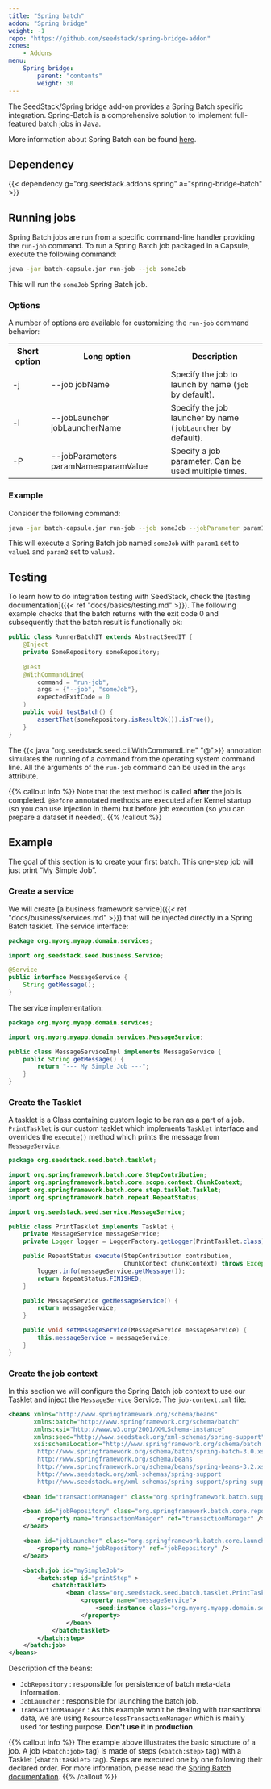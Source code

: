 ```yaml
---
title: "Spring batch"
addon: "Spring bridge"
weight: -1
repo: "https://github.com/seedstack/spring-bridge-addon"
zones:
    - Addons
menu:
    Spring bridge:
        parent: "contents"
        weight: 30
---
```


The SeedStack/Spring bridge add-on provides a Spring Batch specific integration. 
Spring-Batch is a comprehensive solution to implement full-featured batch jobs in Java.<!--more-->
 
More information about Spring Batch can be found [here](http://docs.spring.io/spring-batch/reference/html/index.html).

## Dependency 

{{< dependency g="org.seedstack.addons.spring" a="spring-bridge-batch" >}}

## Running jobs

Spring Batch jobs are run from a specific command-line handler providing the `run-job` command. To run a Spring Batch job
packaged in a Capsule, execute the following command:

```bash
java -jar batch-capsule.jar run-job --job someJob
```

This will run the `someJob` Spring Batch job.
   
### Options
        
A number of options are available for customizing the `run-job` command behavior:

<table class="table table-striped">
<tbody>
<tr>
<th>Short option</th>
<th>Long option</th>
<th>Description</th>
</tr>
<tr>
<td>-j</td>
<td>--job jobName</td>
<td>Specify the job to launch by name (<code>job</code> by default).</td>
</tr>
<tr>
<td>-l</td>
<td>--jobLauncher jobLauncherName</td>
<td>Specify the job launcher by name (<code>jobLauncher</code> by default).</td>
</tr>
<tr>
<td>-P</td>
<td>--jobParameters paramName=paramValue</td>
<td>Specify a job parameter. Can be used multiple times.</td>
</tr>
</tbody>
</table>

### Example

Consider the following command:

```bash
java -jar batch-capsule.jar run-job --job someJob --jobParameter param1=value1 --jobParameter param2=value2
```

This will execute a Spring Batch job named `someJob` with `param1` set to `value1` and `param2` set to `value2`.

## Testing

To learn how to do integration testing with SeedStack, check the [testing documentation]({{< ref "docs/basics/testing.md" >}}). 
The following example checks that the batch returns with the exit code 0 and subsequently that the batch result is functionally
ok:

```java
public class RunnerBatchIT extends AbstractSeedIT {
    @Inject
    private SomeRepository someRepository;
 
    @Test
    @WithCommandLine(
        command = "run-job", 
        args = {"--job", "someJob"}, 
        expectedExitCode = 0
    )
    public void testBatch() {
        assertThat(someRepository.isResultOk()).isTrue();
    }
}
```
    
The {{< java "org.seedstack.seed.cli.WithCommandLine" "@">}} annotation simulates the running of a command from the 
operating system command line. All the arguments of the `run-job` command can be used in the `args` attribute. 

{{% callout info %}}
Note that the test method is called **after** the job is completed. `@Before` annotated methods are executed after Kernel
startup (so you can use injection in them) but before job execution (so you can prepare a dataset if needed).
{{% /callout %}}

## Example

The goal of this section is to create your first batch. This one-step job will just print “My Simple Job”.

### Create a service

We will create [a business framework service]({{< ref "docs/business/services.md" >}}) that will be 
injected directly in a Spring Batch tasklet. The service interface: 

```java
package org.myorg.myapp.domain.services;

import org.seedstack.seed.business.Service;

@Service
public interface MessageService {
    String getMessage();
}
```

The service implementation:

```java
package org.myorg.myapp.domain.services;

import org.myorg.myapp.domain.services.MessageService;

public class MessageServiceImpl implements MessageService {
    public String getMessage() {
        return "--- My Simple Job ---";
    }
}
```

### Create the Tasklet

A tasklet is a Class containing custom logic to be ran as a part of a job. `PrintTasklet` is our custom tasklet which
implements `Tasklet` interface and overrides the `execute()` method which prints the message from `MessageService`.

```java
package org.seedstack.seed.batch.tasklet;

import org.springframework.batch.core.StepContribution;
import org.springframework.batch.core.scope.context.ChunkContext;
import org.springframework.batch.core.step.tasklet.Tasklet;
import org.springframework.batch.repeat.RepeatStatus;

import org.seedstack.seed.service.MessageService;

public class PrintTasklet implements Tasklet {
    private MessageService messageService;
    private Logger logger = LoggerFactory.getLogger(PrintTasklet.class);

    public RepeatStatus execute(StepContribution contribution,
                                ChunkContext chunkContext) throws Exception {
        logger.info(messageService.getMessage());
        return RepeatStatus.FINISHED;
    }

    public MessageService getMessageService() {
        return messageService;
    }

    public void setMessageService(MessageService messageService) {
        this.messageService = messageService;
    }
}
```

### Create the job context

In this section we will configure the Spring Batch job context to use our Tasklet and inject the `MessageService` Service.
The `job-context.xml` file:

```xml
<beans xmlns="http://www.springframework.org/schema/beans"
       xmlns:batch="http://www.springframework.org/schema/batch"
       xmlns:xsi="http://www.w3.org/2001/XMLSchema-instance"
       xmlns:seed="http://www.seedstack.org/xml-schemas/spring-support"
       xsi:schemaLocation="http://www.springframework.org/schema/batch
        http://www.springframework.org/schema/batch/spring-batch-3.0.xsd
        http://www.springframework.org/schema/beans
        http://www.springframework.org/schema/beans/spring-beans-3.2.xsd
        http://www.seedstack.org/xml-schemas/spring-support
        http://www.seedstack.org/xml-schemas/spring-support/spring-support-1.2.xsd">
 
    <bean id="transactionManager" class="org.springframework.batch.support.transaction.ResourcelessTransactionManager" />

    <bean id="jobRepository" class="org.springframework.batch.core.repository.support.MapJobRepositoryFactoryBean">
        <property name="transactionManager" ref="transactionManager" />
    </bean>

    <bean id="jobLauncher" class="org.springframework.batch.core.launch.support.SimpleJobLauncher">
        <property name="jobRepository" ref="jobRepository" />
    </bean>

    <batch:job id="mySimpleJob">        
        <batch:step id="printStep" >
            <batch:tasklet>
                <bean class="org.seedstack.seed.batch.tasklet.PrintTasklet">
                    <property name="messageService">
                        <seed:instance class="org.myorg.myapp.domain.services.MessageService"/>
                    </property>                        
                </bean>
            </batch:tasklet>
        </batch:step>        
    </batch:job>
</beans>
```

Description of the beans:

- `JobRepository` : responsible for persistence of batch meta-data information.
- `JobLauncher` : responsible for launching the batch job.
- `TransactionManager` : As this example won’t be dealing with transactional data, we are using `ResourcelessTransactionManager`
 which is mainly used for testing purpose. **Don't use it in production**.

{{% callout info %}}
The example above illustrates the basic structure of a job. A job (`<batch:job>` tag) is made of steps (`<batch:step>` 
tag) with a Tasklet (`<batch:tasklet>` tag). Steps are executed one by one following 
their declared order. For more information, please read the 
[Spring Batch documentation](http://docs.spring.io/spring-batch/reference/html/index.html).
{{% /callout %}}
